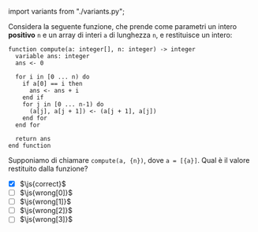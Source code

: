import variants from "./variants.py";

Considera la seguente funzione, che prende come parametri un intero **positivo** `n` e un array di interi `a` di lunghezza `n`, e restituisce un intero:

```srs
function compute(a: integer[], n: integer) -> integer
  variable ans: integer
  ans <- 0

  for i in [0 ... n) do
    if a[0] == i then
      ans <- ans + i
    end if
    for j in [0 ... n-1) do
      (a[j], a[j + 1]) <- (a[j + 1], a[j])
    end for
  end for

  return ans
end function
```
Supponiamo di chiamare `compute(a, {n})`, dove `a = [{a}]`. Qual è il valore restituito dalla funzione?

- [x] $\js{correct}$
- [ ] $\js{wrong[0]}$
- [ ] $\js{wrong[1]}$
- [ ] $\js{wrong[2]}$
- [ ] $\js{wrong[3]}$
